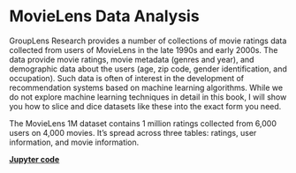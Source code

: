 # **MovieLens Data Analysis**

GroupLens Research provides a number of collections of movie ratings data collected from users of MovieLens in the late 1990s and early 2000s. The data provide movie ratings, movie metadata (genres and year), and demographic data about the users (age, zip code, gender identification, and occupation). Such data is often of interest in the development of recommendation systems based on machine learning algorithms. While we do not explore machine learning techniques in detail in this book, I will show you how to slice and dice datasets like these into the exact form you need.

The MovieLens 1M dataset contains 1 million ratings collected from 6,000 users on 4,000 movies. It’s spread across three tables: ratings, user information, and movie information.

[<u>**Jupyter code**</u>](movieLens.ipynb)
